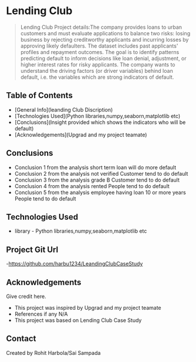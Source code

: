 # Lending Club
> Lending Club Project details:The company provides loans to urban customers and must evaluate applications to balance two risks: losing business by rejecting creditworthy applicants and incurring losses by approving likely defaulters. The dataset includes past applicants' profiles and repayment outcomes. The goal is to identify patterns predicting default to inform decisions like loan denial, adjustment, or higher interest rates for risky applicants.
The company wants to understand the driving factors (or driver variables) behind loan default, i.e. the variables which are strong indicators of default.

## Table of Contents
* [General Info](leanding Club Discription)
* [Technologies Used](Python libraries,numpy,seaborn,matplotlib etc)
* [Conclusions](Insight provided which shows the indicators who will be default)
* [Acknowledgements](Upgrad and my project teamate)



## Conclusions
- Conclusion 1 from the analysis short term loan will do more default
- Conclusion 2 from the analysis not verified Customer tend to do default
- Conclusion 3 from the analysis grade B Customer tend to do default
- Conclusion 4 from the analysis rented People tend to do default
- Conclusion 5 from the analysis employee having loan 10 or more years People tend to do default


## Technologies Used
- library - Python libraries,numpy,seaborn,matplotlib etc

## Project Git Url
-https://github.com/harbu1234/LeandingClubCaseStudy

## Acknowledgements
Give credit here.
- This project was inspired by Upgrad and my project teamate
- References if any N/A
- This project was based on Lending Club Case Study


## Contact
Created by Rohit Harbola/Sai Sampada

